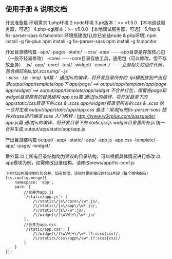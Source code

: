 ## 使用手册 & 说明文档

开发准备篇
	环境需求
		1.php环境
		2.node环境
		3.jre版本：>= v1.5.0 		【本地调试服务器，可选】
		4.php-cgi版本：>= v5.0.0 【本地调试服务器，可选】
		5.fisp & fis-parser-sass
		6.fsmonitor
	环境搭建(默认你已安装node & php环境)
		npm install -g fis-plus
		npm install -g fis-parser-sass
		npm install -g fsmonitor

开发目录结构篇
-app/
	-page/
	-static/
		－css/
			-app/    -----app目录是存放核心包（一般不轻易修改）
			-core/	 -----core目录存放工具，通用包（可以修改，但不存放业务）
		-js/
			-app/
			-core/
	-test/
	-widget/
		-cover-*/	 -----业务相关的组件代码，包含相应的js,tpl,scss,img/
			-*.js 	 
			-*.scss
			-*.tpl
			-img/
*.tpl篇：
	通过fis的编译，将开发目录所有的 *.tpl模板放到产出目录output/app/template/app下
	app/page/   ==>  output/app/template/app/page
	app/widget/ ==>  output/app/template/app/widget
	不合并打包，保留各page和widget目录原有的目录结构
app.css篇
	通过fis的编译，将开发目录下的
	app/static/css目录下的*.css & *.scss
	app/widget/目录里所有的*.css & *.scss
	统一合并生成 output/app/static/app/app.css
	备注：采用fis的fis-parser-sass 插件对sass进行编译
	sass 入门教程：http://www.w3cplus.com/sassguide/
app.js篇
	通过fis的编译，将开发目录下的
	static/js/*.js
	widget目录里所有*.js
	统一合并生成 output/app/static/app/app.js


产出目录结构篇
output/
	-app/
		-static/
			-app/
				-app.js
				-app.css
		-template/
			-app/
				-page/
				-widget/


番外篇
	以上所有目录结构均为建议的目录结构，可以根据具体情况进行修改
	以app模块为例，如需修改目录结构，请修改views/app/fis-conf.js

	下方代码片段控制打包合并，如有修改，请同时更新相应的代码片段（每个模块都有）
	fis.config.merge({
	    namespace: 'app',
	    pack: {
	    	//合并为app.js
	        '/static/app.js': [
	            /\/static\/js\/core\/\w*.js/,
	            /\/static\/js\/app\/\w*.js/,
	            /\/static\/js\/\w*.js/,
	            /\/widget\/[\w\W]+\/\w*.js/
	        ],
	        //合并为app.css
	        '/static/app.css': [
	            /\/widget\/[\w\W]+\/\w*.(?:scss|css)/,
	            /\/static\/css\/app\/\w*.(?:scss|css)/
	        ]
	    }
	});

